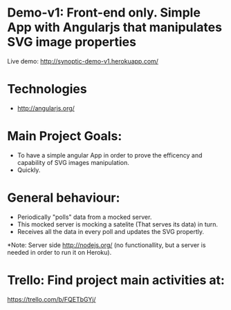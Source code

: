 Demo-v1: Front-end only. Simple App with Angularjs that manipulates SVG image properties
========================================================================================

Live demo:
http://synoptic-demo-v1.herokuapp.com/

# Technologies

 * http://angularjs.org/ 
 
# Main Project Goals:

 * To have a simple angular App in order to prove the efficency and capability of SVG images manipulation.
 * Quickly.

# General behaviour: 

 * Periodically "polls" data from a mocked server.
 * This mocked server is mocking a satelite (That serves its data) in turn. 
 * Receives all the data in every poll and updates the SVG propertly.

*Note: Server side http://nodejs.org/ (no functionallity, but a server is needed in order to run it on Heroku).

# Trello: Find project main activities at:

https://trello.com/b/FQETbGYj/
